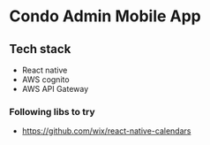 # Condo Admin Mobile App


## Tech stack
* React native
* AWS cognito
* AWS API Gateway

### Following libs to try
* https://github.com/wix/react-native-calendars
